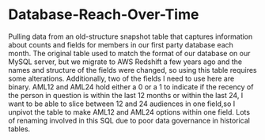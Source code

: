 # Database-Reach-Over-Time
Pulling data from an old-structure snapshot table that captures information about counts and fields for members in our first party database each month.
The original table used to match the format of our database on our MySQL server, but we migrate to AWS Redshift a few years ago and the names and structure of the fields were changed, so using this table requires some alterations.
Additionally, two of the fields I need to use here are binary. AML12 and AML24 hold either a 0 or a 1 to indicate if the recency of the person in question is within the last 12 months or within the last 24, I want to be able to slice between 12 and 24 audiences in one field,so I unpivot the table to make AML12 and AML24 options within one field.
Lots of renaming involved in this SQL due to poor data governance in historical tables.
